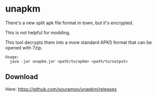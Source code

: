 # unapkm
There's a new split apk file format in town, but it's encrypted.

This is not helpful for modding.

This tool decrypts them into a more standard APKS format that can be opened with 7zip.

```
Usage:
  java -jar unapkm.jar <path/to/apkm> <path/to/output>

```
## Download

Here: https://github.com/souramoo/unapkm/releases
